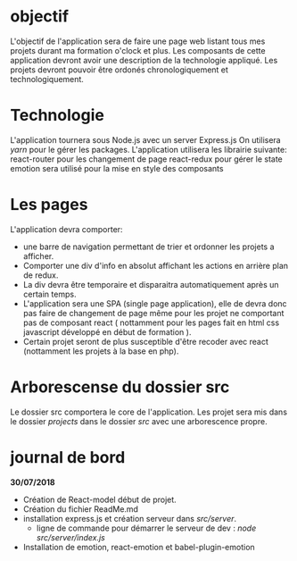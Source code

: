 # objectif
L'objectif de l'application sera de faire une page web listant tous mes projets durant ma formation o'clock et plus.
Les composants de cette application devront avoir une description de la technologie appliqué.
Les projets devront pouvoir être ordonés chronologiquement et technologiquement.

# Technologie
L'application tournera sous Node.js avec un server Express.js
On utilisera _yarn_ pour le gérer les packages.
L'application utilisera les librairie suivante:
  react-router pour les changement de page
  react-redux pour gérer le state
  emotion sera utilisé pour la mise en style des composants

# Les pages
L'application devra comporter:

  - une barre de navigation permettant de trier et ordonner les projets a afficher.
  - Comporter une div d'info en absolut affichant les actions en arrière plan de redux.
  - La div devra être temporaire et disparaitra automatiquement après un certain temps.
  - L'application sera une SPA (single page application), elle de devra donc pas faire de changement de page même pour les projet ne comportant pas de composant react ( nottamment pour les pages fait en html css javascript développé en début de formation ).
  - Certain projet seront de plus susceptible d'être recoder avec react (nottamment les projets à la base en php).

# Arborescense du dossier src
Le dossier src comportera le core de l'application.
Les projet sera mis dans le dossier _projects_ dans le dossier _src_ avec une arborescence propre.

# journal de bord
__30/07/2018__
  - Création de React-model début de projet.
  - Création du fichier ReadMe.md
  - installation express.js et création serveur dans _src/server_.
    - ligne de commande pour démarrer le serveur de dev : _node src/server/index.js_
  - Installation de emotion, react-emotion et babel-plugin-emotion